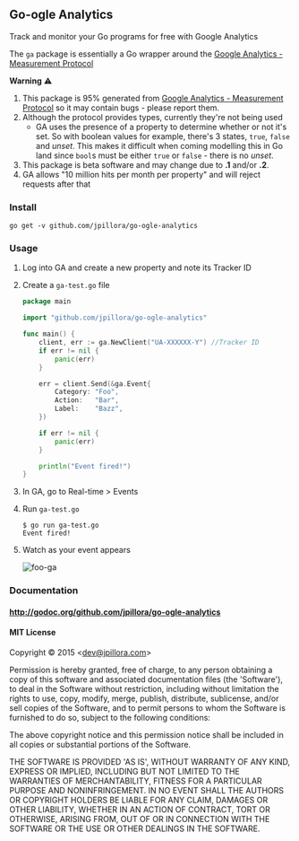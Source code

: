 ## Go-ogle Analytics

Track and monitor your Go programs for free with Google Analytics

The `ga` package is essentially a Go wrapper around the [Google Analytics - Measurement Protocol](https://developers.google.com/analytics/devguides/collection/protocol/v1/reference)

**Warning** :warning:

1. This package is 95% generated from [Google Analytics - Measurement Protocol](https://developers.google.com/analytics/devguides/collection/protocol/v1/reference) so it may contain bugs - please report them.
1. Although the protocol provides types, currently they're not being used
	* GA uses the presence of a property to determine whether or not it's set. So with boolean values for example,
	there's 3 states, `true`, `false` and *unset*. This makes it difficult when coming modelling this in Go land since `bool`s
	must be either `true` or `false` - there is no *unset*.
1. This package is beta software and may change due to **.1** and/or **.2**.
1. GA allows "10 million hits per month per property" and will reject requests after that

### Install

```
go get -v github.com/jpillora/go-ogle-analytics
```

### Usage

1. Log into GA and create a new property and note its Tracker ID

1. Create a `ga-test.go` file

	``` go
	package main

	import "github.com/jpillora/go-ogle-analytics"

	func main() {
		client, err := ga.NewClient("UA-XXXXXX-Y") //Tracker ID
		if err != nil {
			panic(err)
		}

		err = client.Send(&ga.Event{
			Category: "Foo",
			Action:   "Bar",
			Label:    "Bazz",
		})

		if err != nil {
			panic(err)
		}

		println("Event fired!")
	}
	```

1. In GA, go to Real-time > Events

1. Run `ga-test.go`

	```
	$ go run ga-test.go
	Event fired!
	```

1. Watch as your event appears

	![foo-ga](https://cloud.githubusercontent.com/assets/633843/5979585/023fc580-a8fd-11e4-803a-956610bcc2e2.png)

### Documentation

#### http://godoc.org/github.com/jpillora/go-ogle-analytics

#### MIT License

Copyright © 2015 &lt;dev@jpillora.com&gt;

Permission is hereby granted, free of charge, to any person obtaining
a copy of this software and associated documentation files (the
'Software'), to deal in the Software without restriction, including
without limitation the rights to use, copy, modify, merge, publish,
distribute, sublicense, and/or sell copies of the Software, and to
permit persons to whom the Software is furnished to do so, subject to
the following conditions:

The above copyright notice and this permission notice shall be
included in all copies or substantial portions of the Software.

THE SOFTWARE IS PROVIDED 'AS IS', WITHOUT WARRANTY OF ANY KIND,
EXPRESS OR IMPLIED, INCLUDING BUT NOT LIMITED TO THE WARRANTIES OF
MERCHANTABILITY, FITNESS FOR A PARTICULAR PURPOSE AND NONINFRINGEMENT.
IN NO EVENT SHALL THE AUTHORS OR COPYRIGHT HOLDERS BE LIABLE FOR ANY
CLAIM, DAMAGES OR OTHER LIABILITY, WHETHER IN AN ACTION OF CONTRACT,
TORT OR OTHERWISE, ARISING FROM, OUT OF OR IN CONNECTION WITH THE
SOFTWARE OR THE USE OR OTHER DEALINGS IN THE SOFTWARE.
